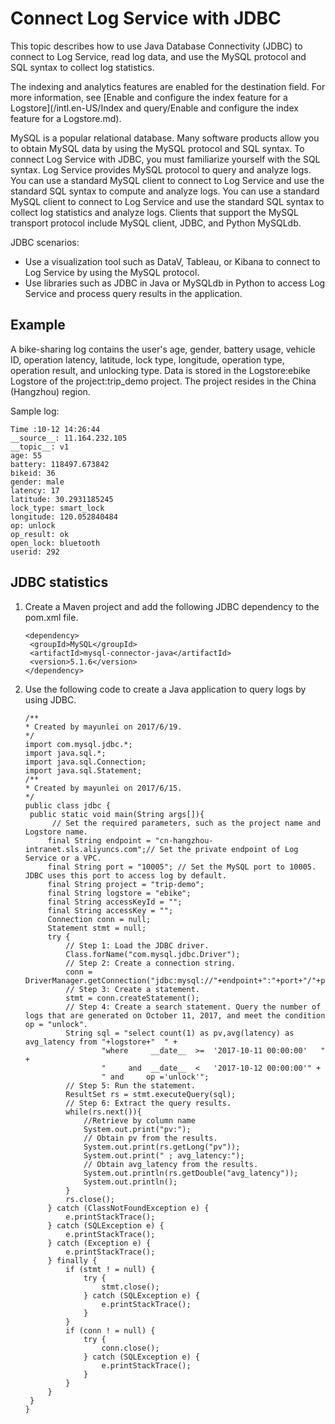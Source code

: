 # Connect Log Service with JDBC

This topic describes how to use Java Database Connectivity \(JDBC\) to connect to Log Service, read log data, and use the MySQL protocol and SQL syntax to collect log statistics.

The indexing and analytics features are enabled for the destination field. For more information, see [Enable and configure the index feature for a Logstore](/intl.en-US/Index and query/Enable and configure the index feature for a Logstore.md).

MySQL is a popular relational database. Many software products allow you to obtain MySQL data by using the MySQL protocol and SQL syntax. To connect Log Service with JDBC, you must familiarize yourself with the SQL syntax. Log Service provides MySQL protocol to query and analyze logs. You can use a standard MySQL client to connect to Log Service and use the standard SQL syntax to compute and analyze logs. You can use a standard MySQL client to connect to Log Service and use the standard SQL syntax to collect log statistics and analyze logs. Clients that support the MySQL transport protocol include MySQL client, JDBC, and Python MySQLdb.

JDBC scenarios:

-   Use a visualization tool such as DataV, Tableau, or Kibana to connect to Log Service by using the MySQL protocol.
-   Use libraries such as JDBC in Java or MySQLdb in Python to access Log Service and process query results in the application.

## Example

A bike-sharing log contains the user's age, gender, battery usage, vehicle ID, operation latency, latitude, lock type, longitude, operation type, operation result, and unlocking type. Data is stored in the Logstore:ebike Logstore of the project:trip\_demo project. The project resides in the China \(Hangzhou\) region.

Sample log:

```
Time :10-12 14:26:44
__source__: 11.164.232.105 
__topic__: v1 
age: 55 
battery: 118497.673842 
bikeid: 36 
gender: male 
latency: 17 
latitude: 30.2931185245 
lock_type: smart_lock 
longitude: 120.052840484 
op: unlock 
op_result: ok 
open_lock: bluetooth 
userid: 292
```

## JDBC statistics

1.  Create a Maven project and add the following JDBC dependency to the pom.xml file.

    ```
    <dependency>
     <groupId>MySQL</groupId>
     <artifactId>mysql-connector-java</artifactId>
     <version>5.1.6</version>
    </dependency>
    ```

2.  Use the following code to create a Java application to query logs by using JDBC.

    ```
    /**
    * Created by mayunlei on 2017/6/19.
    */
    import com.mysql.jdbc.*;
    import java.sql.*;
    import java.sql.Connection;
    import java.sql.Statement;
    /**
    * Created by mayunlei on 2017/6/15.
    */
    public class jdbc {
     public static void main(String args[]){
          // Set the required parameters, such as the project name and Logstore name.
         final String endpoint = "cn-hangzhou-intranet.sls.aliyuncs.com";// Set the private endpoint of Log Service or a VPC.
         final String port = "10005"; // Set the MySQL port to 10005. JDBC uses this port to access log by default.
         final String project = "trip-demo";
         final String logstore = "ebike";
         final String accessKeyId = "";
         final String accessKey = "";
         Connection conn = null;
         Statement stmt = null;
         try {
             // Step 1: Load the JDBC driver.
             Class.forName("com.mysql.jdbc.Driver");
             // Step 2: Create a connection string.
             conn = DriverManager.getConnection("jdbc:mysql://"+endpoint+":"+port+"/"+project,accessKeyId,accessKey);
             // Step 3: Create a statement.
             stmt = conn.createStatement();
             // Step 4: Create a search statement. Query the number of logs that are generated on October 11, 2017, and meet the condition op = "unlock".
             String sql = "select count(1) as pv,avg(latency) as avg_latency from "+logstore+"  " +
                     "where     __date__  >=  '2017-10-11 00:00:00'   " +
                     "     and  __date__  <   '2017-10-12 00:00:00'" +
                     " and     op ='unlock'";
             // Step 5: Run the statement.
             ResultSet rs = stmt.executeQuery(sql);
             // Step 6: Extract the query results.
             while(rs.next()){
                 //Retrieve by column name
                 System.out.print("pv:");
                 // Obtain pv from the results.
                 System.out.print(rs.getLong("pv"));
                 System.out.print(" ; avg_latency:");
                 // Obtain avg_latency from the results.
                 System.out.println(rs.getDouble("avg_latency"));
                 System.out.println();
             }
             rs.close();
         } catch (ClassNotFoundException e) {
             e.printStackTrace();
         } catch (SQLException e) {
             e.printStackTrace();
         } catch (Exception e) {
             e.printStackTrace();
         } finally {
             if (stmt ! = null) {
                 try {
                     stmt.close();
                 } catch (SQLException e) {
                     e.printStackTrace();
                 }
             }
             if (conn ! = null) {
                 try {
                     conn.close();
                 } catch (SQLException e) {
                     e.printStackTrace();
                 }
             }
         }
     }
    }
    ```


